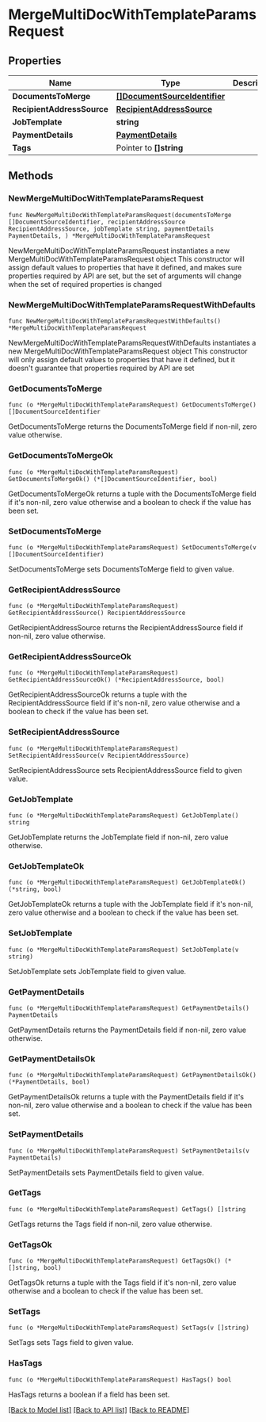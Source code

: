 # MergeMultiDocWithTemplateParamsRequest

## Properties

Name | Type | Description | Notes
------------ | ------------- | ------------- | -------------
**DocumentsToMerge** | [**[]DocumentSourceIdentifier**](DocumentSourceIdentifier.md) |  | 
**RecipientAddressSource** | [**RecipientAddressSource**](RecipientAddressSource.md) |  | 
**JobTemplate** | **string** |  | 
**PaymentDetails** | [**PaymentDetails**](PaymentDetails.md) |  | 
**Tags** | Pointer to **[]string** |  | [optional] 

## Methods

### NewMergeMultiDocWithTemplateParamsRequest

`func NewMergeMultiDocWithTemplateParamsRequest(documentsToMerge []DocumentSourceIdentifier, recipientAddressSource RecipientAddressSource, jobTemplate string, paymentDetails PaymentDetails, ) *MergeMultiDocWithTemplateParamsRequest`

NewMergeMultiDocWithTemplateParamsRequest instantiates a new MergeMultiDocWithTemplateParamsRequest object
This constructor will assign default values to properties that have it defined,
and makes sure properties required by API are set, but the set of arguments
will change when the set of required properties is changed

### NewMergeMultiDocWithTemplateParamsRequestWithDefaults

`func NewMergeMultiDocWithTemplateParamsRequestWithDefaults() *MergeMultiDocWithTemplateParamsRequest`

NewMergeMultiDocWithTemplateParamsRequestWithDefaults instantiates a new MergeMultiDocWithTemplateParamsRequest object
This constructor will only assign default values to properties that have it defined,
but it doesn't guarantee that properties required by API are set

### GetDocumentsToMerge

`func (o *MergeMultiDocWithTemplateParamsRequest) GetDocumentsToMerge() []DocumentSourceIdentifier`

GetDocumentsToMerge returns the DocumentsToMerge field if non-nil, zero value otherwise.

### GetDocumentsToMergeOk

`func (o *MergeMultiDocWithTemplateParamsRequest) GetDocumentsToMergeOk() (*[]DocumentSourceIdentifier, bool)`

GetDocumentsToMergeOk returns a tuple with the DocumentsToMerge field if it's non-nil, zero value otherwise
and a boolean to check if the value has been set.

### SetDocumentsToMerge

`func (o *MergeMultiDocWithTemplateParamsRequest) SetDocumentsToMerge(v []DocumentSourceIdentifier)`

SetDocumentsToMerge sets DocumentsToMerge field to given value.


### GetRecipientAddressSource

`func (o *MergeMultiDocWithTemplateParamsRequest) GetRecipientAddressSource() RecipientAddressSource`

GetRecipientAddressSource returns the RecipientAddressSource field if non-nil, zero value otherwise.

### GetRecipientAddressSourceOk

`func (o *MergeMultiDocWithTemplateParamsRequest) GetRecipientAddressSourceOk() (*RecipientAddressSource, bool)`

GetRecipientAddressSourceOk returns a tuple with the RecipientAddressSource field if it's non-nil, zero value otherwise
and a boolean to check if the value has been set.

### SetRecipientAddressSource

`func (o *MergeMultiDocWithTemplateParamsRequest) SetRecipientAddressSource(v RecipientAddressSource)`

SetRecipientAddressSource sets RecipientAddressSource field to given value.


### GetJobTemplate

`func (o *MergeMultiDocWithTemplateParamsRequest) GetJobTemplate() string`

GetJobTemplate returns the JobTemplate field if non-nil, zero value otherwise.

### GetJobTemplateOk

`func (o *MergeMultiDocWithTemplateParamsRequest) GetJobTemplateOk() (*string, bool)`

GetJobTemplateOk returns a tuple with the JobTemplate field if it's non-nil, zero value otherwise
and a boolean to check if the value has been set.

### SetJobTemplate

`func (o *MergeMultiDocWithTemplateParamsRequest) SetJobTemplate(v string)`

SetJobTemplate sets JobTemplate field to given value.


### GetPaymentDetails

`func (o *MergeMultiDocWithTemplateParamsRequest) GetPaymentDetails() PaymentDetails`

GetPaymentDetails returns the PaymentDetails field if non-nil, zero value otherwise.

### GetPaymentDetailsOk

`func (o *MergeMultiDocWithTemplateParamsRequest) GetPaymentDetailsOk() (*PaymentDetails, bool)`

GetPaymentDetailsOk returns a tuple with the PaymentDetails field if it's non-nil, zero value otherwise
and a boolean to check if the value has been set.

### SetPaymentDetails

`func (o *MergeMultiDocWithTemplateParamsRequest) SetPaymentDetails(v PaymentDetails)`

SetPaymentDetails sets PaymentDetails field to given value.


### GetTags

`func (o *MergeMultiDocWithTemplateParamsRequest) GetTags() []string`

GetTags returns the Tags field if non-nil, zero value otherwise.

### GetTagsOk

`func (o *MergeMultiDocWithTemplateParamsRequest) GetTagsOk() (*[]string, bool)`

GetTagsOk returns a tuple with the Tags field if it's non-nil, zero value otherwise
and a boolean to check if the value has been set.

### SetTags

`func (o *MergeMultiDocWithTemplateParamsRequest) SetTags(v []string)`

SetTags sets Tags field to given value.

### HasTags

`func (o *MergeMultiDocWithTemplateParamsRequest) HasTags() bool`

HasTags returns a boolean if a field has been set.


[[Back to Model list]](../README.md#documentation-for-models) [[Back to API list]](../README.md#documentation-for-api-endpoints) [[Back to README]](../README.md)


